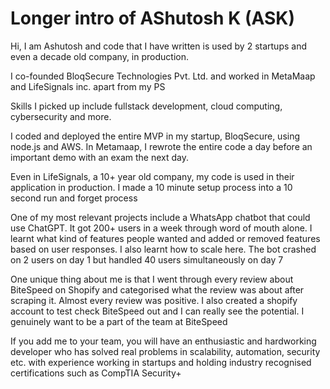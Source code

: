# Longer intro of AShutosh K (ASK)
Hi, I am Ashutosh and code that I have written is used by 2 startups and even a decade old company, in production.

I co-founded BloqSecure Technologies Pvt. Ltd. and worked in MetaMaap and LifeSignals inc. apart from my PS 

Skills I picked up include fullstack development, cloud computing, cybersecurity and more. 

I coded and deployed the entire MVP in my startup, BloqSecure, using node.js and AWS. 
In Metamaap, I rewrote the entire code a day before an important demo with an exam the next day.

Even in LifeSignals, a 10+ year old company, my code is used in their application in production. I made a 10 minute setup process into a 10 second run and forget process

One of my most relevant projects include a WhatsApp chatbot that could use ChatGPT. It got 200+ users in a week through word of mouth alone. I learnt what kind of features people wanted and added or removed features based on user responses. I also learnt how to scale here. The bot crashed on 2 users on day 1 but handled 40 users simultaneously on day 7

One unique thing about me is that I went through every review about BiteSpeed on Shopify and categorised what the review was about after scraping it. Almost every review was positive. I also created a shopify account to test check BiteSpeed out and I can really see the potential. I genuinely want to be a part of the team at BiteSpeed

If you add me to your team, you will have an enthusiastic and hardworking developer who has solved real problems in scalability, automation, security etc. with experience working in startups and holding industry recognised certifications such as CompTIA Security+
